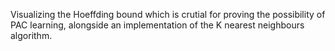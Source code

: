 <h> Visualizing the Hoeffding bound which is crutial for proving the possibility of PAC learning, alongside an implementation of the K nearest neighbours algorithm. </h>
